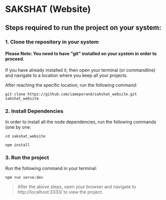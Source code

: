 # SAKSHAT (Website)

## Steps required to run the project on your system:
### 1. Clone the repository in your system
#### Please Note: You need to have "git" installed on your system in order to proceed.
If you have already installed it, then open your terminal (or commandline) and navigate to a location where you keep all your projects.

After reaching the specific location, run the following command:

```
git clone https://github.com/iamoperand/sakshat_website.git sakshat_website
```

### 2. Install Dependencies

In order to install all the node dependencies, run the following commands (one by one:

```
cd sakshat_website
```

```
npm install
```

### 3. Run the project

Run the following command in your terminal:

```
npm run serve:dev
```

> After the above steps, open your browser and navigate to http://localhost:3333/ to view the project.